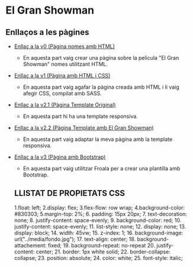 # El Gran Showman
## Enllaços a les pàgines
- [Enllaç a la v0 (Pàgina nomes amb HTML)](https://alexxx-28.github.io/AA-1.2.3/v0%20html/index.html)
  - En aquesta part vaig crear una pàgina sobre la pelicula "El Gran Showman" nomes utilitzant HTML.
- [Enllaç a la v1 (Pàgina amb HTML i CSS)](https://alexxx-28.github.io/AA-1.2.3/v1%20html-css/)
  - En aquesta part vaig agafar la pàgina creada amb HTML i li vaig afegir CSS, compilat amb SASS.
- [Enllaç a la v2.1 (Pàgina Template Original)](https://alexxx-28.github.io/AA-1.2.3/v2/v2.1%20template%20original/index.html)
  - En aquesta part hi ha una template responsiva.
- [Enllaç a la v2.2 (Pàgina Template amb El Gran Showman)](https://alexxx-28.github.io/AA-1.2.3/v2/v2.2%20template%20peli/index.html)
  - En aquesta part vaig adaptar la meva pàgina amb la template responsiva.
- [Enllaç a la v3 (Pàgina amb Bootstrap)](https://alexxx-28.github.io/AA-1.2.3/v3%20bootstrap/index.html)
  - En aquesta part vaig utilitzar Froala per a crear una plantilla amb Bootstrap.
  
  ## LLISTAT DE PROPIETATS CSS

  1.float: left;
  2.display: flex;
  3.flex-flow: row wrap;
  4.background-color: #830303;
  5.margin-top: 2%;
  6. padding: 15px 20px;
  7. text-decoration: none;
  8. justify-content: space-evenly;
  9. background-color: red;
  10. justify-content: space-evenly;
  11. list-style: none;
  12. display: none;
  13. display: block;
  14. width: 45vw;
  15. z-index: 1;
  16. background-image: url("../media/fondo.jpg");
  17. text-align: center;
  18. background-attachement: fixed;
  19. background-repeat: no-repeat
  20. justify-content: center;
  21. border: 1px white solid;
  22. border-collapse: collapse;
  23. position: absolute;
  24. color: white;
  25. font-style: italic;
